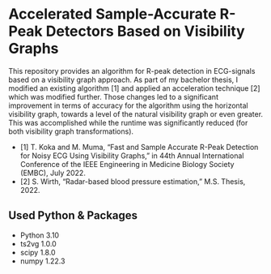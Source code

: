 # Accelerated Sample-Accurate R-Peak Detectors Based on Visibility Graphs
This repository provides an algorithm for R-peak detection in ECG-signals based on a visibility graph approach. As part of my bachelor thesis, I modified an existing algorithm [1] and applied an acceleration technique [2] which was modified further. 
Those changes led to a significant improvement in terms of accuracy for the algorithm using the horizontal visibility graph, towards a level of the natural visibility graph or even greater. This was accomplished while the runtime was significantly reduced (for both visibility graph transformations).
- [1] T. Koka and M. Muma, “Fast and Sample Accurate R-Peak Detection for Noisy ECG Using Visibility
Graphs,” in 44th Annual International Conference of the IEEE Engineering in Medicine Biology Society
(EMBC), July 2022.
- [2] S. Wirth, “Radar-based blood pressure estimation,” M.S. Thesis, 2022.

## Used Python & Packages
- Python 3.10
- ts2vg 1.0.0
- scipy 1.8.0
- numpy 1.22.3

